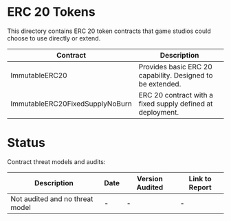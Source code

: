 # ERC 20 Tokens

This directory contains ERC 20 token contracts that game studios could choose to use
directly or extend. 

| Contract                        | Description                                   |
|---------------------------------|-----------------------------------------------|
| ImmutableERC20                  | Provides basic ERC 20 capability. Designed to be extended. | 
| ImmutableERC20FixedSupplyNoBurn | ERC 20 contract with a fixed supply defined at deployment. | 



# Status

Contract threat models and audits:

| Description               | Date             |Version Audited  | Link to Report |
|---------------------------|------------------|-----------------|----------------|
| Not audited and no threat model              | -                | -               | -              |

